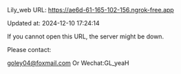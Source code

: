 Lily_web URL: https://ae6d-61-165-102-156.ngrok-free.app

Updated at: 2024-12-10 17:24:14

If you cannot open this URL, the server might be down.

Please contact: 

goley04@foxmail.com Or Wechat:GL_yeaH